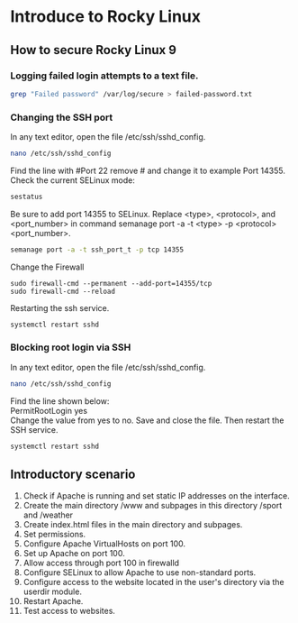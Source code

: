 # Introduce to Rocky Linux 
## How to secure Rocky Linux 9
### Logging failed login attempts to a text file.  
```bash
grep "Failed password" /var/log/secure > failed-password.txt 
```
### Changing the SSH port  
In any text editor, open the file /etc/ssh/sshd_config.
```bash
nano /etc/ssh/sshd_config
```
Find the line with #Port 22 remove # and change it to example Port 14355.
Check the current SELinux mode:
```bash
sestatus
```
Be sure to add port 14355 to SELinux. Replace &lt;type&gt;, &lt;protocol&gt;, and &lt;port_number&gt; in command semanage port -a -t &lt;type&gt; -p &lt;protocol&gt; &lt;port_number&gt;.
```bash
semanage port -a -t ssh_port_t -p tcp 14355
```
Change the Firewall
```
sudo firewall-cmd --permanent --add-port=14355/tcp
sudo firewall-cmd --reload
```
Restarting the ssh service.
```bash
systemctl restart sshd
```
### Blocking root login via SSH
In any text editor, open the file /etc/ssh/sshd_config.
```bash
nano /etc/ssh/sshd_config
```
Find the line shown below:  
PermitRootLogin yes  
Change the value from yes to no. Save and close the file. Then restart the SSH service.  
```bash
systemctl restart sshd
```
## Introductory scenario
1. Check if Apache is running and set static IP addresses on the interface.
2. Create the main directory /www and subpages in this directory /sport and /weather
3. Create index.html files in the main directory and subpages.
4. Set permissions.
5. Configure Apache VirtualHosts on port 100.
6. Set up Apache on port 100.
7. Allow access through port 100 in firewalld
8. Configure SELinux to allow Apache to use non-standard ports.
9. Configure access to the website located in the user's directory via the userdir module.
10. Restart Apache.
11. Test access to websites.